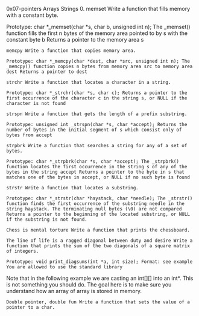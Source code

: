 

0x07-pointers Arrays Strings 0. memset Write a function that fills memory with a constant byte.

Prototype: char *_memset(char *s, char b, unsigned int n);
The _memset() function fills the first n bytes of the memory area pointed to by s with the constant byte b
Returns a pointer to the memory area s

    memcpy Write a function that copies memory area.

    Prototype: char *_memcpy(char *dest, char *src, unsigned int n); The _memcpy() function copies n bytes from memory area src to memory area dest Returns a pointer to dest

    strchr Write a function that locates a character in a string.

    Prototype: char *_strchr(char *s, char c); Returns a pointer to the first occurrence of the character c in the string s, or NULL if the character is not found

    strspn Write a function that gets the length of a prefix substring.

    Prototype: unsigned int _strspn(char *s, char *accept); Returns the number of bytes in the initial segment of s which consist only of bytes from accept

    strpbrk Write a function that searches a string for any of a set of bytes.

    Prototype: char *_strpbrk(char *s, char *accept); The _strpbrk() function locates the first occurrence in the string s of any of the bytes in the string accept Returns a pointer to the byte in s that matches one of the bytes in accept, or NULL if no such byte is found

    strstr Write a function that locates a substring.

    Prototype: char *_strstr(char *haystack, char *needle); The _strstr() function finds the first occurrence of the substring needle in the string haystack. The terminating null bytes (\0) are not compared Returns a pointer to the beginning of the located substring, or NULL if the substring is not found.

    Chess is mental torture Write a function that prints the chessboard.

    The line of life is a ragged diagonal between duty and desire Write a function that prints the sum of the two diagonals of a square matrix of integers.

    Prototype: void print_diagsums(int *a, int size); Format: see example You are allowed to use the standard library

Note that in the following example we are casting an int[][] into an int*. This is not something you should do. The goal here is to make sure you understand how an array of array is stored in memory.

    Double pointer, double fun Write a function that sets the value of a pointer to a char.


